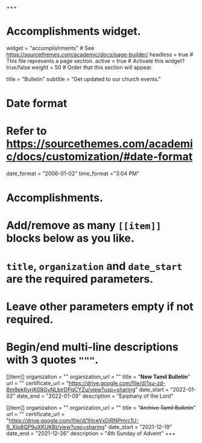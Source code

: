 +++
# Accomplishments widget.
widget = "accomplishments"  # See https://sourcethemes.com/academic/docs/page-builder/
headless = true  # This file represents a page section.
active = true  # Activate this widget? true/false
weight = 50  # Order that this section will appear.

title = "Bulletin"
subtitle = "Get updated to our church events."

# Date format
#   Refer to https://sourcethemes.com/academic/docs/customization/#date-format
date_format = "2006-01-02"
time_format ="3:04 PM"

# Accomplishments.
#   Add/remove as many `[[item]]` blocks below as you like.
#   `title`, `organization` and `date_start` are the required parameters.
#   Leave other parameters empty if not required.
#   Begin/end multi-line descriptions with 3 quotes `"""`.

[[item]]
  organization = ""
  organization_url = ""
  title = "**New Tamil Bulletin**"
  url = ""
  certificate_url = "https://drive.google.com/file/d/1su-zd-Bm9ek6yrjK08GvNLbirDPqCYZu/view?usp=sharing"
  date_start = "2022-01-02"
  date_end = "2022-01-09"
  description = "Epiphany of the Lord"

[[item]]
  organization = ""
  organization_url = ""
  title = "~~Archive Tamil Bulletin~~"
  url = ""
  certificate_url = "https://drive.google.com/file/d/1HceVxDjRNPmrc1U-R_XIp8QP9uXKUKBt/view?usp=sharing"
  date_start = "2021-12-19"
  date_end = "2021-12-26"
  description = "4th Sunday of Advent"
+++
